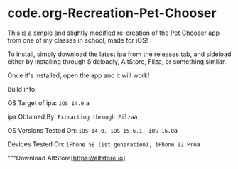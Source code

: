 # code.org-Recreation-Pet-Chooser
This is a simple and slightly modified re-creation of the Pet Chooser app from one of my classes in school, made for iOS!

To install, simply download the latest ipa from the releases tab, and sideload either by installing through Sideloadly,
AltStore, Filza, or something similar.

Once it's installed, open the app and it will work!

Build info:

OS Target of ipa: ```iOS 14.0``` a <br />

ipa Obtained By: ```Extracting through Filza```a <br />

OS Versions Tested On: ```iOS 14.0, iOS 15.6.1, iOS 16.0```a <br />

Devices Tested On: ```iPhone SE (1st generation), iPhone 12 Pro```a <br />


"""Download AltStore[https://altstore.io]
